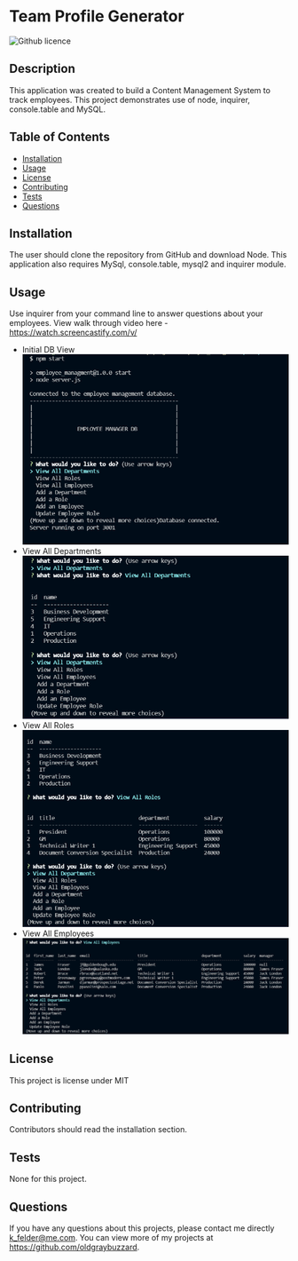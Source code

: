 # Team Profile Generator 
![Github licence](http://img.shields.io/badge/license-MIT-blue.svg)

## Description 
This application was created to build a Content Management System to track employees. This project demonstrates use of node, inquirer, console.table and MySQL. 
 
## Table of Contents
* [Installation](#installation)
* [Usage](#usage)
* [License](#license)
* [Contributing](#contributing)
* [Tests](#tests)
* [Questions](#questions)

## Installation 
The user should clone the repository from GitHub and download Node. This application also requires MySql, console.table, mysql2 and inquirer module.

## Usage 
Use inquirer from your command line to answer questions about your employees.
View walk through video here - https://watch.screencastify.com/v/

* Initial DB View
![Initial DB View](https://github.com/oldgraybuzzard/employee_managment/blob/main/assets/images/Initial%20view%20of%20employee_management%20db.PNG)
* View All Departments
![View All Departments](https://github.com/oldgraybuzzard/employee_managment/blob/main/assets/images/viewing%20departments.PNG)
* View All Roles
![View All Roles](https://github.com/oldgraybuzzard/employee_managment/blob/main/assets/images/viewing%20roles.PNG)
* View All Employees
![View All Employees](https://github.com/oldgraybuzzard/employee_managment/blob/main/assets/images/viewing%20all%20employees.PNG)

## License 
This project is license under MIT

## Contributing 
Contributors should read the installation section. 

## Tests
None for this project. 

## Questions
If you have any questions about this projects, please contact me directly k_felder@me.com. You can view more of my projects at https://github.com/oldgraybuzzard.

